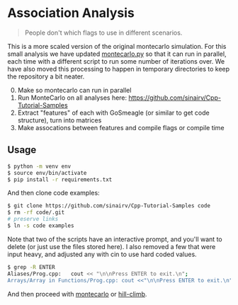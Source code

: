 # Association Analysis

> People don't which flags to use in different scenarios.

This is a more scaled version of the original montecarlo simulation. For this small
analysis we have updated [montecarlo.py](montecarlo.py) so that it can run in parallel,
each time with a different script to run some number of iterations over. We have
also moved this processing to happen in temporary directories to keep the repository
a bit neater.

0. Make so montecarlo can run in parallel
1. Run MonteCarlo on all analyses here: https://github.com/sinairv/Cpp-Tutorial-Samples
2. Extract "features" of each with GoSmeagle (or similar to get code structure), turn into matrices
3. Make assocations between features and compile flags or compile time

## Usage

```bash
$ python -m venv env
$ source env/bin/activate
$ pip install -r requirements.txt
```

And then clone code examples:

```bash
$ git clone https://github.com/sinairv/Cpp-Tutorial-Samples code
$ rm -rf code/.git
# preserve links
$ ln -s code examples
```

Note that two of the scripts have an interactive prompt, and you'll want to delete (or just
use the files stored here). I also removed a few that were input heavy, and adjusted any with
cin to use hard coded values.

```bash
$ grep -R ENTER
Aliases/Prog.cpp:	cout << "\n\nPress ENTER to exit.\n";
Arrays/Array in Functions/Prog.cpp:	cout <<"\n\nPress ENTER to exit.\n";
```

And then proceed with [montecarlo](montecarlo) or [hill-climb](hill-climb).
